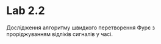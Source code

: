 # Lab 2.2
Дослідження алгоритму швидкого перетворення Фурє з проріджуванням відліків сигналів у часі.